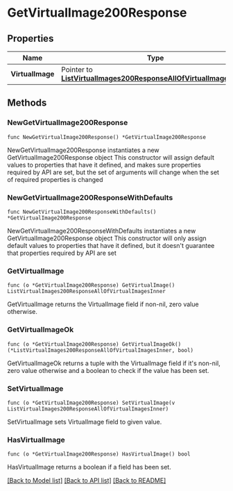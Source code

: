# GetVirtualImage200Response

## Properties

Name | Type | Description | Notes
------------ | ------------- | ------------- | -------------
**VirtualImage** | Pointer to [**ListVirtualImages200ResponseAllOfVirtualImagesInner**](ListVirtualImages200ResponseAllOfVirtualImagesInner.md) |  | [optional] 

## Methods

### NewGetVirtualImage200Response

`func NewGetVirtualImage200Response() *GetVirtualImage200Response`

NewGetVirtualImage200Response instantiates a new GetVirtualImage200Response object
This constructor will assign default values to properties that have it defined,
and makes sure properties required by API are set, but the set of arguments
will change when the set of required properties is changed

### NewGetVirtualImage200ResponseWithDefaults

`func NewGetVirtualImage200ResponseWithDefaults() *GetVirtualImage200Response`

NewGetVirtualImage200ResponseWithDefaults instantiates a new GetVirtualImage200Response object
This constructor will only assign default values to properties that have it defined,
but it doesn't guarantee that properties required by API are set

### GetVirtualImage

`func (o *GetVirtualImage200Response) GetVirtualImage() ListVirtualImages200ResponseAllOfVirtualImagesInner`

GetVirtualImage returns the VirtualImage field if non-nil, zero value otherwise.

### GetVirtualImageOk

`func (o *GetVirtualImage200Response) GetVirtualImageOk() (*ListVirtualImages200ResponseAllOfVirtualImagesInner, bool)`

GetVirtualImageOk returns a tuple with the VirtualImage field if it's non-nil, zero value otherwise
and a boolean to check if the value has been set.

### SetVirtualImage

`func (o *GetVirtualImage200Response) SetVirtualImage(v ListVirtualImages200ResponseAllOfVirtualImagesInner)`

SetVirtualImage sets VirtualImage field to given value.

### HasVirtualImage

`func (o *GetVirtualImage200Response) HasVirtualImage() bool`

HasVirtualImage returns a boolean if a field has been set.


[[Back to Model list]](../README.md#documentation-for-models) [[Back to API list]](../README.md#documentation-for-api-endpoints) [[Back to README]](../README.md)



